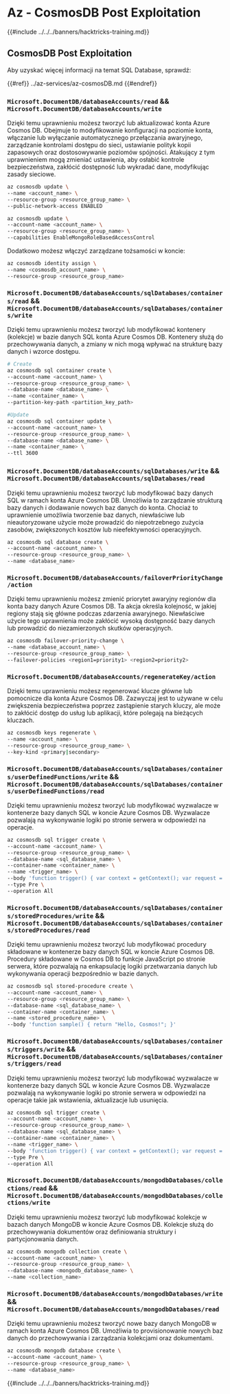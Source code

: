 # Az - CosmosDB Post Exploitation

{{#include ../../../banners/hacktricks-training.md}}

## CosmosDB Post Exploitation
Aby uzyskać więcej informacji na temat SQL Database, sprawdź:

{{#ref}}
../az-services/az-cosmosDB.md
{{#endref}}


### `Microsoft.DocumentDB/databaseAccounts/read` && `Microsoft.DocumentDB/databaseAccounts/write`
Dzięki temu uprawnieniu możesz tworzyć lub aktualizować konta Azure Cosmos DB. Obejmuje to modyfikowanie konfiguracji na poziomie konta, włączanie lub wyłączanie automatycznego przełączania awaryjnego, zarządzanie kontrolami dostępu do sieci, ustawianie polityk kopii zapasowych oraz dostosowywanie poziomów spójności. Atakujący z tym uprawnieniem mogą zmieniać ustawienia, aby osłabić kontrole bezpieczeństwa, zakłócić dostępność lub wykradać dane, modyfikując zasady sieciowe.
```bash
az cosmosdb update \
--name <account_name> \
--resource-group <resource_group_name> \
--public-network-access ENABLED
```

```bash
az cosmosdb update \
--account-name <account_name> \
--resource-group <resource_group_name> \
--capabilities EnableMongoRoleBasedAccessControl
```
Dodatkowo możesz włączyć zarządzane tożsamości w koncie:
```bash
az cosmosdb identity assign \
--name <cosmosdb_account_name> \
--resource-group <resource_group_name>
```
### `Microsoft.DocumentDB/databaseAccounts/sqlDatabases/containers/read` && `Microsoft.DocumentDB/databaseAccounts/sqlDatabases/containers/write`
Dzięki temu uprawnieniu możesz tworzyć lub modyfikować kontenery (kolekcje) w bazie danych SQL konta Azure Cosmos DB. Kontenery służą do przechowywania danych, a zmiany w nich mogą wpływać na strukturę bazy danych i wzorce dostępu.
```bash
# Create
az cosmosdb sql container create \
--account-name <account_name> \
--resource-group <resource_group_name> \
--database-name <database_name> \
--name <container_name> \
--partition-key-path <partition_key_path>

#Update
az cosmosdb sql container update \
--account-name <account_name> \
--resource-group <resource_group_name> \
--database-name <database_name> \
--name <container_name> \
--ttl 3600
```
### `Microsoft.DocumentDB/databaseAccounts/sqlDatabases/write` && `Microsoft.DocumentDB/databaseAccounts/sqlDatabases/read`
Dzięki temu uprawnieniu możesz tworzyć lub modyfikować bazy danych SQL w ramach konta Azure Cosmos DB. Umożliwia to zarządzanie strukturą bazy danych i dodawanie nowych baz danych do konta. Chociaż to uprawnienie umożliwia tworzenie baz danych, niewłaściwe lub nieautoryzowane użycie może prowadzić do niepotrzebnego zużycia zasobów, zwiększonych kosztów lub nieefektywności operacyjnych.
```bash
az cosmosdb sql database create \
--account-name <account_name> \
--resource-group <resource_group_name> \
--name <database_name>
```
### `Microsoft.DocumentDB/databaseAccounts/failoverPriorityChange/action`

Dzięki temu uprawnieniu możesz zmienić priorytet awaryjny regionów dla konta bazy danych Azure Cosmos DB. Ta akcja określa kolejność, w jakiej regiony stają się główne podczas zdarzenia awaryjnego. Niewłaściwe użycie tego uprawnienia może zakłócić wysoką dostępność bazy danych lub prowadzić do niezamierzonych skutków operacyjnych.
```bash
az cosmosdb failover-priority-change \
--name <database_account_name> \
--resource-group <resource_group_name> \
--failover-policies <region1=priority1> <region2=priority2>

```
### `Microsoft.DocumentDB/databaseAccounts/regenerateKey/action`
Dzięki temu uprawnieniu możesz regenerować klucze główne lub pomocnicze dla konta Azure Cosmos DB. Zazwyczaj jest to używane w celu zwiększenia bezpieczeństwa poprzez zastąpienie starych kluczy, ale może to zakłócić dostęp do usług lub aplikacji, które polegają na bieżących kluczach.
```bash
az cosmosdb keys regenerate \
--name <account_name> \
--resource-group <resource_group_name> \
--key-kind <primary|secondary>

```
### `Microsoft.DocumentDB/databaseAccounts/sqlDatabases/containers/userDefinedFunctions/write` && `Microsoft.DocumentDB/databaseAccounts/sqlDatabases/containers/userDefinedFunctions/read`

Dzięki temu uprawnieniu możesz tworzyć lub modyfikować wyzwalacze w kontenerze bazy danych SQL w koncie Azure Cosmos DB. Wyzwalacze pozwalają na wykonywanie logiki po stronie serwera w odpowiedzi na operacje.
```bash
az cosmosdb sql trigger create \
--account-name <account_name> \
--resource-group <resource_group_name> \
--database-name <sql_database_name> \
--container-name <container_name> \
--name <trigger_name> \
--body 'function trigger() { var context = getContext(); var request = context.getRequest(); request.setBody("Triggered operation!"); }' \
--type Pre \
--operation All
```
### `Microsoft.DocumentDB/databaseAccounts/sqlDatabases/containers/storedProcedures/write` && `Microsoft.DocumentDB/databaseAccounts/sqlDatabases/containers/storedProcedures/read`
Dzięki temu uprawnieniu możesz tworzyć lub modyfikować procedury składowane w kontenerze bazy danych SQL w koncie Azure Cosmos DB. Procedury składowane w Cosmos DB to funkcje JavaScript po stronie serwera, które pozwalają na enkapsulację logiki przetwarzania danych lub wykonywania operacji bezpośrednio w bazie danych.
```bash
az cosmosdb sql stored-procedure create \
--account-name <account_name> \
--resource-group <resource_group_name> \
--database-name <sql_database_name> \
--container-name <container_name> \
--name <stored_procedure_name> \
--body 'function sample() { return "Hello, Cosmos!"; }'
```
### `Microsoft.DocumentDB/databaseAccounts/sqlDatabases/containers/triggers/write` && `Microsoft.DocumentDB/databaseAccounts/sqlDatabases/containers/triggers/read`
Dzięki temu uprawnieniu możesz tworzyć lub modyfikować wyzwalacze w kontenerze bazy danych SQL w koncie Azure Cosmos DB. Wyzwalacze pozwalają na wykonywanie logiki po stronie serwera w odpowiedzi na operacje takie jak wstawienia, aktualizacje lub usunięcia.
```bash
az cosmosdb sql trigger create \
--account-name <account_name> \
--resource-group <resource_group_name> \
--database-name <sql_database_name> \
--container-name <container_name> \
--name <trigger_name> \
--body 'function trigger() { var context = getContext(); var request = context.getRequest(); request.setBody("Triggered operation!"); }' \
--type Pre \
--operation All
```
### `Microsoft.DocumentDB/databaseAccounts/mongodbDatabases/collections/read` && `Microsoft.DocumentDB/databaseAccounts/mongodbDatabases/collections/write`
Dzięki temu uprawnieniu możesz tworzyć lub modyfikować kolekcje w bazach danych MongoDB w koncie Azure Cosmos DB. Kolekcje służą do przechowywania dokumentów oraz definiowania struktury i partycjonowania danych.
```bash
az cosmosdb mongodb collection create \
--account-name <account_name> \
--resource-group <resource_group_name> \
--database-name <mongodb_database_name> \
--name <collection_name>
```
### `Microsoft.DocumentDB/databaseAccounts/mongodbDatabases/write` && `Microsoft.DocumentDB/databaseAccounts/mongodbDatabases/read`
Dzięki temu uprawnieniu możesz tworzyć nowe bazy danych MongoDB w ramach konta Azure Cosmos DB. Umożliwia to provisionowanie nowych baz danych do przechowywania i zarządzania kolekcjami oraz dokumentami.
```bash
az cosmosdb mongodb database create \
--account-name <account_name> \
--resource-group <resource_group_name> \
--name <database_name>
```
{{#include ../../../banners/hacktricks-training.md}}
